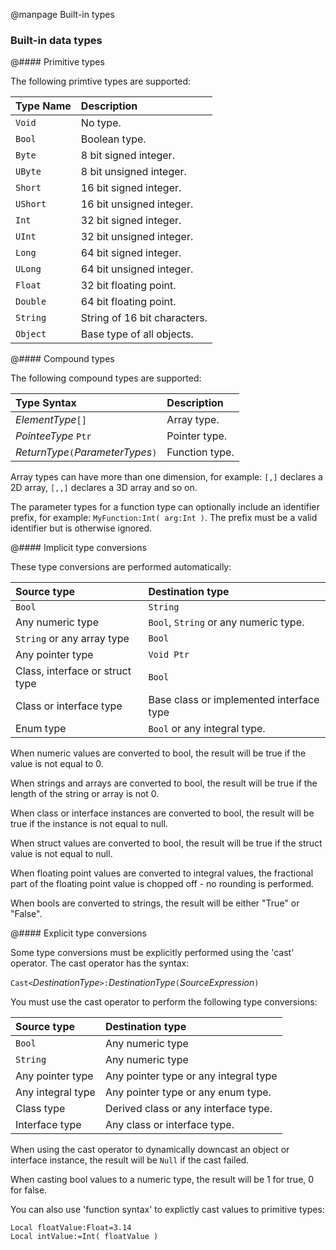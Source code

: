 
@manpage Built-in types

### Built-in data types

@#### Primitive types

The following primtive types are supported:

| Type Name	| Description
|:----------|:-----------
| `Void`	| No type.
| `Bool`	| Boolean type.
| `Byte`	| 8 bit signed integer.
| `UByte`	| 8 bit unsigned integer.
| `Short`	| 16 bit signed integer.
| `UShort`	| 16 bit unsigned integer.
| `Int`		| 32 bit signed integer.
| `UInt`	| 32 bit unsigned integer.
| `Long`	| 64 bit signed integer.
| `ULong`	| 64 bit unsigned integer.
| `Float`	| 32 bit floating point.
| `Double`	| 64 bit floating point.
| `String`	| String of 16 bit characters.
| `Object`	| Base type of all objects.


@#### Compound types

The following compound types are supported:

| Type Syntax							| Description
|:--------------------------------------|:-----------
| _ElementType_`[]`						| Array type.
| _PointeeType_ `Ptr`					| Pointer type.
| _ReturnType_`(`_ParameterTypes_`)`	| Function type.

Array types can have more than one dimension, for example: `[,]` declares a 2D array, `[,,]` declares a 3D array and so on.

The parameter types for a function type can optionally include an identifier prefix, for example: `MyFunction:Int( arg:Int )`. The prefix must be a valid identifier but is otherwise ignored.


@#### Implicit type conversions

These type conversions are performed automatically:

| Source type						| Destination type
|:----------------------------------|:-----------------
| `Bool`							| `String`
| Any numeric type					| `Bool`, `String` or any numeric type.
| `String` or any array type 		| `Bool`
| Any pointer type					| `Void Ptr`
| Class, interface or struct type	| `Bool`
| Class or interface type			| Base class or implemented interface type
| Enum type							| `Bool` or any integral type.

When numeric values are converted to bool, the result will be true if the value is not equal to 0.

When strings and arrays are converted to bool, the result will be true if the length of the string or array is not 0.

When class or interface instances are converted to bool, the result will be true if the instance is not equal to null.

When struct values are converted to bool, the result will be true if the struct value is not equal to null.

When floating point values are converted to integral values, the fractional part of the floating point value is chopped off - no rounding is performed.

When bools are converted to strings, the result will be either "True" or "False".


@#### Explicit type conversions 

Some type conversions must be explicitly performed using the 'cast' operator. The cast operator has the syntax:

`Cast<`_DestinationType_`>:`_DestinationType_`(`_SourceExpression_`)`

You must use the cast operator to perform the following type conversions:

| Source type			| Destination type
|:----------------------|:-----------------
| `Bool`				| Any numeric type
| `String`				| Any numeric type
| Any pointer type		| Any pointer type or any integral type
| Any integral type		| Any pointer type or any enum type.
| Class type			| Derived class or any interface type.
| Interface type		| Any class or interface type.

When using the cast operator to dynamically downcast an object or interface instance, the result will be `Null` if the cast failed.

When casting bool values to a numeric type, the result will be 1 for true, 0 for false.

You can also use 'function syntax' to explictly cast values to primitive types:

```
Local floatValue:Float=3.14
Local intValue:=Int( floatValue )
```
